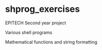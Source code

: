 # shprog_exercises

EPITECH Second year project

Various shell programs

Mathematical functions and string formatting
